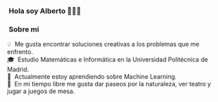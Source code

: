 ### &nbsp;Hola soy Alberto 👋👨‍💻

<!--
**alberto-upm/alberto-upm** is a ✨ _special_ ✨ repository because its `README.md` (this file) appears on your GitHub profile.

Here are some ideas to get you started:

- 🔭 I’m currently working on ...
- 🌱 I’m currently learning ...
- 👯 I’m looking to collaborate on ...
- 🤔 I’m looking for help with ...
- 💬 Ask me about ...
- 📫 How to reach me: ...
- 😄 Pronouns: ...
- ⚡ Fun fact: ...


<h2 align = "center"> Hola soy Alberto, encantado! <!--Hi I'm Alberto 
    <img src="https://media.giphy.com/media/hvRJCLFzcasrR4ia7z/giphy.gif" width="30">
</h2>
<div align = "center">
    <a href="https://www.linkedin.com/in/agarciaaa/" target="_blank" >
    <img  src=https://img.shields.io/badge/linkedin-%2300acee.svg?color=405DE6&style=for-the-badge&logo=linkedin&logoColor=white alt=linkedin style="margin-bottom": 5px;/>
    </a>

</div>
-->

###  &nbsp;Sobre mi

💡 &nbsp;Me gusta encontrar soluciones creativas a los problemas que me enfrento.\
🎓 &nbsp;Estudio Matemáticas e Informática en la Universidad Politécnica de Madrid.\
🌱 &nbsp;Actualmente estoy aprendiendo sobre Machine Learning.\
🌻 &nbsp;En mi tiempo libre me gusta dar paseos por la naturaleza, ver teatro y jugar a juegos de mesa.

<!--
### ⚙️ &nbsp;Analíticas GitHub 
(https://github.com/anuraghazra/github-readme-stats)

![Top Langs](https://github-readme-stats.vercel.app/api/top-langs/?username=anuraghazra&layout=compact)

![Anurag's GitHub stats](https://github-readme-stats.vercel.app/api?username=alberto-upm)

<p align="center">
<a href="https://github.com/alberto-upm">

  <img height="180em" src="https://github-readme-stats-eight-theta.vercel.app/api/top-langs/?username=alberto-upm&layout=compact&langs_count=8&theme=algolia"/>
</a>
</p>
-->
